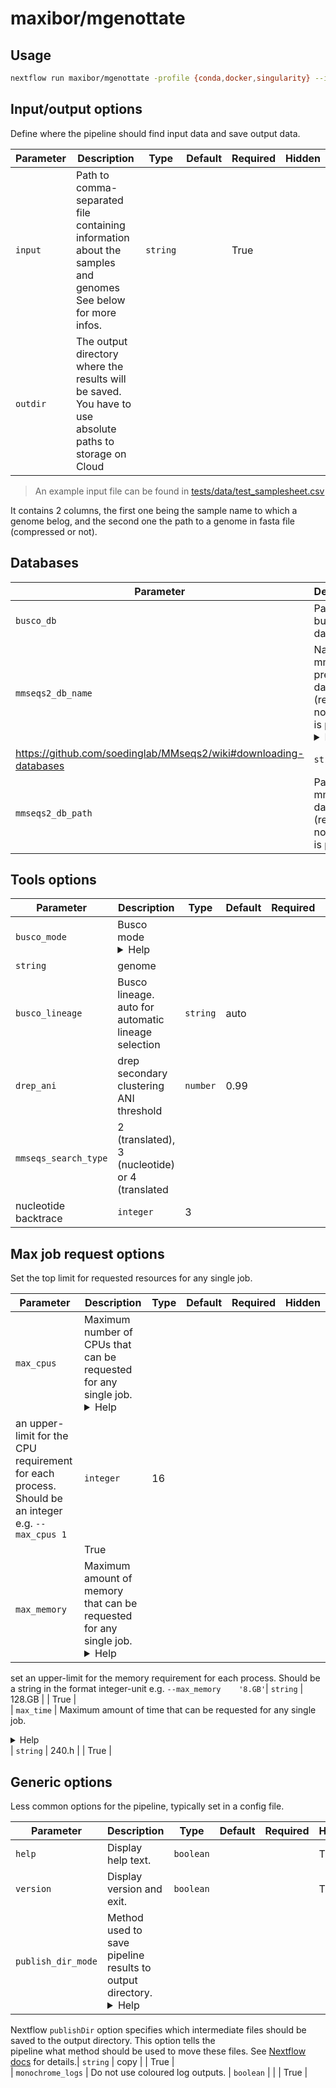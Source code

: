 

# maxibor/mgenottate

## Usage

```bash
nextflow run maxibor/mgenottate -profile {conda,docker,singularity} --input genome_sheet.csv --busco_db path/to/busco/db --mmseqs2_db_path path/to/mmseqs/db
```

## Input/output options                                                                                                            
                                                                                                                                   
Define where the pipeline should find input data and save output data.                                                             
                                                                                                                                   
| Parameter | Description | Type | Default | Required | Hidden |                                                                   
|-----------|-----------|-----------|-----------|-----------|-----------|                                                          
| `input` | Path to comma-separated file containing information about the samples and genomes See below for more infos. | `string` |  | True |  |                                                                             
| `outdir` | The output directory where the results will be saved. You have to use absolute paths to storage on Cloud                                                                                           


> An example input file can be found in [tests/data/test_samplesheet.csv](tests/data/test_samplesheet.csv)

It contains 2 columns, the first one being the sample name to which a genome belog, and the second one the path to a genome in fasta file (compressed or not).

## Databases                                                                                                                                                                                                                                 
| Parameter | Description | Type | Default | Required | Hidden |                                                                   
|-----------|-----------|-----------|-----------|-----------|-----------|                                                          
| `busco_db` | Path to busco database | `string` |  | True |  |                                                                    
| `mmseqs2_db_name` | Name of mmseqs prebuilt database (required if not db path is provided) <details><summary>Help</summary><small>See                                  
https://github.com/soedinglab/MMseqs2/wiki#downloading-databases </small></details>| `string` |  |  |  |                            
| `mmseqs2_db_path` | Path to mmseqs database (required if no db name is provided)| `string` |  |  |  |                                                                
                                                                                                                                   
## Tools options

| Parameter | Description | Type | Default | Required | Hidden |                                                                   
|-----------|-----------|-----------|-----------|-----------|-----------|                                                          
| `busco_mode` | Busco mode <details><summary>Help</summary><small>One of genome, proteins, or transcriptome</small></details>|    
`string` | genome |  |  |                                                                                                          
| `busco_lineage` | Busco lineage. auto for automatic lineage selection | `string` | auto |  |  |                                  
| `drep_ani` | drep secondary clustering ANI threshold | `number` | 0.99 |  |  |                                                   
| `mmseqs_search_type` | 2 (translated), 3 (nucleotide) or 4 (translated 
nucleotide backtrace | `integer` | 3 |  |  |                                                        

## Max job request options                                                                                                         
                                                                                                                                   
Set the top limit for requested resources for any single job.                                                                      
                                                                                                                                   
| Parameter | Description | Type | Default | Required | Hidden |                                                                   
|-----------|-----------|-----------|-----------|-----------|-----------|                                                          
| `max_cpus` | Maximum number of CPUs that can be requested for any single job. <details><summary>Help</summary><small>Use to set  
an upper-limit for the CPU requirement for each process. Should be an integer e.g. `--max_cpus 1`</small></details>| `integer` | 16
|  | True |                                                                                                                        
| `max_memory` | Maximum amount of memory that can be requested for any single job. <details><summary>Help</summary><small>Use to  
set an upper-limit for the memory requirement for each process. Should be a string in the format integer-unit e.g. `--max_memory   
'8.GB'`</small></details>| `string` | 128.GB |  | True |                                                                           
| `max_time` | Maximum amount of time that can be requested for any single job. <details><summary>Help</summary><small>Use to set  
an upper-limit for the time requirement for each process. Should be a string in the format integer-unit e.g. `--max_time           
'2.h'`</small></details>| `string` | 240.h |  | True |                                                                             
                                                                                                                                   
## Generic options                                                                                                                 
                                                                                                                                   
Less common options for the pipeline, typically set in a config file.                                                              
                                                                                                                                   
| Parameter | Description | Type | Default | Required | Hidden |                                                                   
|-----------|-----------|-----------|-----------|-----------|-----------|                                                          
| `help` | Display help text. | `boolean` |  |  | True |                                                                           
| `version` | Display version and exit. | `boolean` |  |  | True |                                                                 
| `publish_dir_mode` | Method used to save pipeline results to output directory. <details><summary>Help</summary><small>The        
Nextflow `publishDir` option specifies which intermediate files should be saved to the output directory. This option tells the     
pipeline what method should be used to move these files. See [Nextflow                                                             
docs](https://www.nextflow.io/docs/latest/process.html#publishdir) for details.</small></details>| `string` | copy |  | True |     
| `monochrome_logs` | Do not use coloured log outputs. | `boolean` |  |  | True |                                                  
                                                                                                                                   


